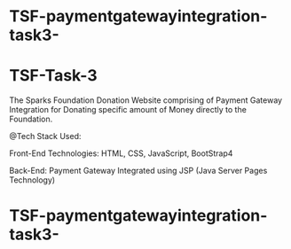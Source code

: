 # TSF-paymentgatewayintegration-task3-
# TSF-Task-3

The Sparks Foundation Donation Website comprising of Payment Gateway Integration for Donating specific amount of Money directly to the Foundation.

@Tech Stack Used:

Front-End Technologies: HTML, CSS, JavaScript, BootStrap4

Back-End: Payment Gateway Integrated using JSP (Java Server Pages Technology) 
# TSF-paymentgatewayintegration-task3-
 
